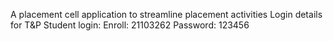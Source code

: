 A placement cell application to streamline placement activities
Login details for T&P Student login:
Enroll: 21103262
Password: 123456
